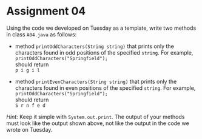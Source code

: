 # Assignment 04

Using the code we developed on Tuesday as a template, write two methods in class `A04.java` as follows:

* method `printOddCharacters(String string)` that prints only the characters found in odd positions of the specified `string`. For example, <br>
```printOddCharacters("Springfield");``` <br>
should return<br>
```p i g i l```

* method `printEvenCharacters(String string)` that prints only the characters found in even positions of the specified `string`. For example, <br>
```printOddCharacters("Springfield");``` <br>
should return<br>
```S r n f e d```

*Hint:* Keep it simple with `System.out.print`. The output of your methods must look like the output shown above, not like the output in the code we wrote on Tuesday.